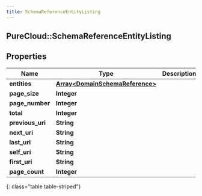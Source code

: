 ```yaml
---
title: SchemaReferenceEntityListing
---
```

## PureCloud::SchemaReferenceEntityListing

## Properties

|Name | Type | Description | Notes|
|------------ | ------------- | ------------- | -------------|
| **entities** | [**Array&lt;DomainSchemaReference&gt;**](DomainSchemaReference.html) |  | [optional] |
| **page_size** | **Integer** |  | [optional] |
| **page_number** | **Integer** |  | [optional] |
| **total** | **Integer** |  | [optional] |
| **previous_uri** | **String** |  | [optional] |
| **next_uri** | **String** |  | [optional] |
| **last_uri** | **String** |  | [optional] |
| **self_uri** | **String** |  | [optional] |
| **first_uri** | **String** |  | [optional] |
| **page_count** | **Integer** |  | [optional] |
{: class="table table-striped"}


